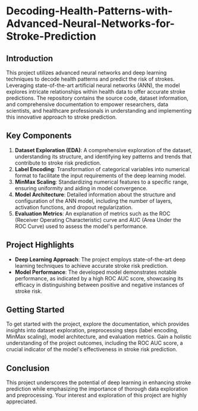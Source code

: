 # Decoding-Health-Patterns-with-Advanced-Neural-Networks-for-Stroke-Prediction

## Introduction
This project utilizes advanced neural networks and deep learning techniques to decode health patterns and predict the risk of strokes. Leveraging state-of-the-art artificial neural networks (ANN), the model explores intricate relationships within health data to offer accurate stroke predictions. The repository contains the source code, dataset information, and comprehensive documentation to empower researchers, data scientists, and healthcare professionals in understanding and implementing this innovative approach to stroke prediction.
## Key Components
1. **Dataset Exploration (EDA)**: A comprehensive exploration of the dataset, understanding its structure, and identifying key patterns and trends that contribute to stroke risk prediction.
2. **Label Encoding**: Transformation of categorical variables into numerical format to facilitate the input requirements of the deep learning model.
3. **MinMax Scaling**: Standardizing numerical features to a specific range, ensuring uniformity and aiding in model convergence.
4. **Model Architecture**: Detailed information about the structure and configuration of the ANN model, including the number of layers, activation functions, and dropout regularization.
5. **Evaluation Metrics**: An explanation of metrics such as the ROC (Receiver Operating Characteristic) curve and AUC (Area Under the ROC Curve) used to assess the model's performance.

## Project Highlights
- **Deep Learning Approach**: The project employs state-of-the-art deep learning techniques to achieve accurate stroke risk prediction.
- **Model Performance**: The developed model demonstrates notable performance, as indicated by a high ROC AUC score, showcasing its efficacy in distinguishing between positive and negative instances of stroke risk.

## Getting Started
To get started with the project, explore the documentation, which provides insights into dataset exploration, preprocessing steps (label encoding, MinMax scaling), model architecture, and evaluation metrics. Gain a holistic understanding of the project outcomes, including the ROC AUC score, a crucial indicator of the model's effectiveness in stroke risk prediction.

## Conclusion
This project underscores the potential of deep learning in enhancing stroke prediction while emphasizing the importance of thorough data exploration and preprocessing. Your interest and exploration of this project are highly appreciated.

